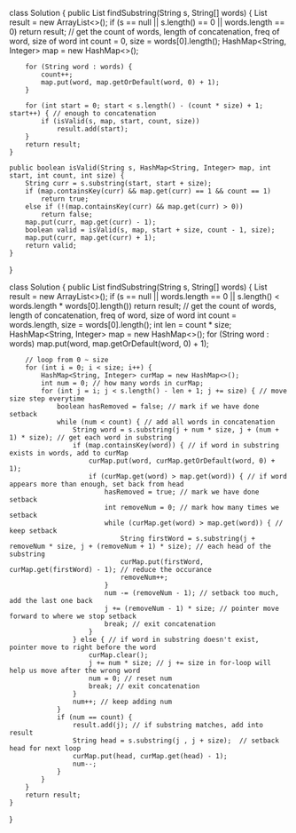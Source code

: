 class Solution {
    public List<Integer> findSubstring(String s, String[] words) {
        List<Integer> result = new ArrayList<>();
        if (s == null || s.length() == 0 || words.length == 0)
            return result;
        // get the count of words, length of concatenation, freq of word, size of word
        int count = 0, size = words[0].length();
        HashMap<String, Integer> map = new HashMap<>();

        for (String word : words) {
            count++;
            map.put(word, map.getOrDefault(word, 0) + 1);
        }

        for (int start = 0; start < s.length() - (count * size) + 1; start++) { // enough to concatenation
            if (isValid(s, map, start, count, size))
                result.add(start);
        }
        return result;
    }

    public boolean isValid(String s, HashMap<String, Integer> map, int start, int count, int size) {
        String curr = s.substring(start, start + size);
        if (map.containsKey(curr) && map.get(curr) == 1 && count == 1)
            return true;
        else if (!(map.containsKey(curr) && map.get(curr) > 0))
            return false;
        map.put(curr, map.get(curr) - 1);
        boolean valid = isValid(s, map, start + size, count - 1, size);
        map.put(curr, map.get(curr) + 1);
        return valid;
    }
}

class Solution {
    public List<Integer> findSubstring(String s, String[] words) {
        List<Integer> result = new ArrayList<>();
        if (s == null || words.length == 0 || s.length() < words.length * words[0].length())
            return result;
        // get the count of words, length of concatenation, freq of word, size of word
        int count = words.length, size = words[0].length();
        int len = count * size;
        HashMap<String, Integer> map = new HashMap<>();
        for (String word : words) 
            map.put(word, map.getOrDefault(word, 0) + 1);
        
        // loop from 0 ~ size
        for (int i = 0; i < size; i++) {
            HashMap<String, Integer> curMap = new HashMap<>();
            int num = 0; // how many words in curMap;
            for (int j = i; j < s.length() - len + 1; j += size) { // move size step everytime
                boolean hasRemoved = false; // mark if we have done setback
                while (num < count) { // add all words in concatenation
                    String word = s.substring(j + num * size, j + (num + 1) * size); // get each word in substring
                    if (map.containsKey(word)) { // if word in substring exists in words, add to curMap
                        curMap.put(word, curMap.getOrDefault(word, 0) + 1);
                        if (curMap.get(word) > map.get(word)) { // if word appears more than enough, set back from head
                            hasRemoved = true; // mark we have done setback
                            int removeNum = 0; // mark how many times we setback
                            while (curMap.get(word) > map.get(word)) { // keep setback 
                                String firstWord = s.substring(j + removeNum * size, j + (removeNum + 1) * size); // each head of the substring
                                curMap.put(firstWord, curMap.get(firstWord) - 1); // reduce the occurance 
                                removeNum++;
                            }
                            num -= (removeNum - 1); // setback too much, add the last one back
                            j += (removeNum - 1) * size; // pointer move forward to where we stop setback
                            break; // exit concatenation
                        }
                    } else { // if word in substring doesn't exist, pointer move to right before the word
                        curMap.clear();
                        j += num * size; // j += size in for-loop will help us move after the wrong word
                        num = 0; // reset num
                        break; // exit concatenation
                    }
                    num++; // keep adding num
                }
                if (num == count) {
                    result.add(j); // if substring matches, add into result
                    String head = s.substring(j , j + size);  // setback head for next loop
                    curMap.put(head, curMap.get(head) - 1);
                    num--;
                }
            }       
        }
        return result;
    }

}
